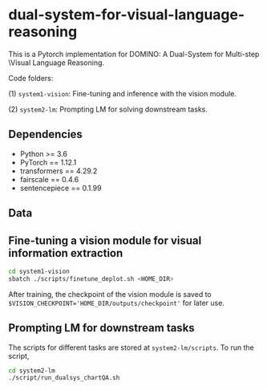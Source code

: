 # dual-system-for-visual-language-reasoning

This is a Pytorch implementation for DOMINO: A Dual-System for Multi-step \\Visual Language Reasoning.

Code folders:

(1) `system1-vision`: Fine-tuning and inference with the vision module.

(2) `system2-lm`: Prompting LM for solving downstream tasks.

## Dependencies

- Python >= 3.6
- PyTorch == 1.12.1
- transformers == 4.29.2
- fairscale == 0.4.6
- sentencepiece == 0.1.99

## Data



## Fine-tuning a vision module for visual information extraction

```bash
cd system1-vision
sbatch ./scripts/finetune_deplot.sh <HOME_DIR>
```
After training, the checkpoint of the vision module is saved to `$VISION_CHECKPOINT='HOME_DIR/outputs/checkpoint'` for later use.

## Prompting LM for downstream tasks

The scripts for different tasks are stored at `system2-lm/scripts`. To run the script,
```bash
cd system2-lm
./script/run_dualsys_chartQA.sh
```